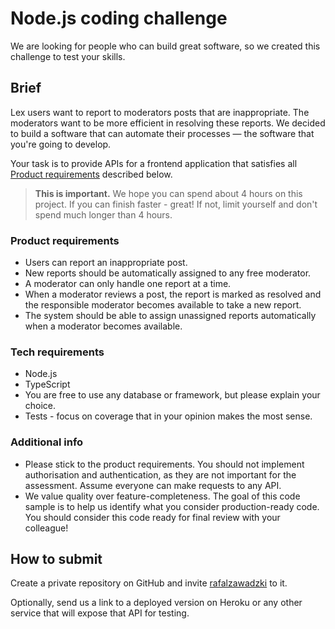 # Node.js coding challenge

We are looking for people who can build great software, so we created this challenge to test your skills.

## Brief
Lex users want to report to moderators posts that are inappropriate. The moderators want to be more efficient in resolving these reports. We decided to build a software that can automate their processes — the software that you're going to develop. 

Your task is to provide APIs for a frontend application that satisfies all [Product requirements](#product-requirements) described below.

> **This is important.** We hope you can spend about 4 hours on this project. If you can finish faster - great! If not, limit yourself and don't spend much longer than 4 hours.

### Product requirements
- Users can report an inappropriate post.
- New reports should be automatically assigned to any free moderator.  
- A moderator can only handle one report at a time. 
- When a moderator reviews a post, the report is marked as resolved and the responsible moderator becomes available to take a new report. 
- The system should be able to assign unassigned reports automatically when a moderator becomes available.

### Tech requirements
- Node.js
- TypeScript
- You are free to use any database or framework, but please explain your choice.
- Tests - focus on coverage that in your opinion makes the most sense.

### Additional info
- Please stick to the product requirements. You should not implement authorisation and authentication, as they are not important for the assessment. Assume everyone can make requests to any API. 
- We value quality over feature-completeness. The goal of this code sample is to help us identify what you consider production-ready code. You should consider this code ready for final review with your colleague!

## How to submit
Create a private repository on GitHub and invite [rafalzawadzki](https://github.com/rafalzawadzki) to it.

Optionally, send us a link to a deployed version on Heroku or any other service that will expose that API for testing.
